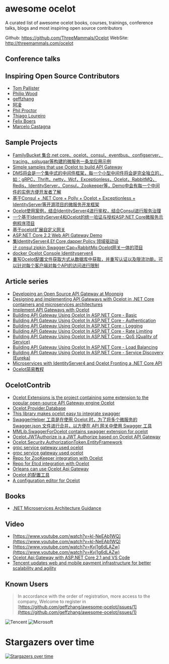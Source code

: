 ﻿# awesome ocelot
A curated list of awesome ocelot books, courses, trainings, conference talks, blogs and most inspiring open source contributors

Github: https://github.com/ThreeMammals/Ocelot
WebSite: http://threemammals.com/ocelot


## Conference talks

## Inspiring Open Source Contributors
* [Tom Pallister](https://github.com/TomPallister)
* [Philip Wood](https://github.com/binarymash)
* [geffzhang](https://github.com/geffzhang)
* [阿凌](https://github.com/aqa510415008)
* [Phil Proctor](https://github.com/philproctor)
* [Thiago Loureiro](https://github.com/thiagoloureiro)
* [Felix Boers](https://github.com/FelixBoers)
* [Marcelo Castagna](https://github.com/margaale)

## Sample Projects
* [FamilyBucket 集合.net core、ocelot、consul、eventbus、configserver、tracing、sqlsugar等构建的微服务一条龙应用示例](https://github.com/q315523275/FamilyBucket)
* [Simple samples that use Ocelot to build API Gateway](https://github.com/catcherwong-archive/APIGatewayDemo)
* [DMS将会是一个集中式的中间件框架，每一个小型中间件将会是完全独立的，如：gRPC，Thrift，netty，Wcf，Exceptionless，Ocelot，RabbitMQ，Redis，IdentityServer，Consul，Zookeeper等，Demo中会有每一个中间件的实例方便开发者了解](https://github.com/hailang2ll/DMS)
* [基于Consul + .NET Core + Polly + Ocelot + Exceptionless + IdentityServer等开源项目的微服务开发框架
](https://github.com/geffzhang/NanoFabric) 
* [Ocelot使用案例，结合IdentityServer4进行鉴权，结合Consul进行服务治理](https://github.com/ShaoHans/OcelotSample )
* [一个基于IdentityServer4和Ocelot的统一验证与授权ASP.NET Core微服务示例程序项目](https://github.com/EdisonChou/IdentityService.Sample.DotNetCore)
* [基于ocelot扩展自定义网关](https://github.com/jinyancao/czar.gateway)
* [ASP.NET Core 2.2 Web API Gateway Demo](https://github.com/matjazbravc/AspNetCore-Api-Gateway-Demo)
* [集IdentityServer4,Ef Core,dapper,Policy,领域驱动设计,consul,zipkin,Swagger,Cap+RabbitMq,Ocelot网关一体的项目](https://github.com/476515159/IdentityServer4Sample)
* [docker Ocelot Console Identityserver4](https://github.com/cysnet/docker-microserver)
* [重写Ocelot配置文件获取方式从数据库中获取，并重写认证以及限流功能。可以针对每个客户端对每个API的访问进行限制](https://github.com/yilezhu/Ocelot.ConfigAuthLimitCache)

## Article series
* [Developing an Open Source API Gateway at Moonpig](https://engineering.moonpig.com/development/developing-open-source-api-gateway-moonpig)
* [Designing and implementing API Gateways with Ocelot in .NET Core containers and microservices architectures](https://blogs.msdn.microsoft.com/cesardelatorre/2018/05/15/designing-and-implementing-api-gateways-with-ocelot-in-a-microservices-and-container-based-architecture/)
* [Implement API Gateways with Ocelot](https://docs.microsoft.com/en-us/dotnet/standard/microservices-architecture/multi-container-microservice-net-applications/implement-api-gateways-with-ocelot)
* [Building API Gateway Using Ocelot In ASP.NET Core - Basic](http://www.c-sharpcorner.com/article/building-api-gateway-using-ocelot-in-asp-net-core/)
* [Building API Gateway Using Ocelot In ASP.NET Core - Authentication](http://www.c-sharpcorner.com/article/building-api-gateway-using-ocelot-in-asp-net-core-part-two/)
* [Building API Gateway Using Ocelot In ASP.NET Core - Logging](http://www.c-sharpcorner.com/article/building-api-gateway-using-ocelot-in-asp-net-core-part-three-logging2/)
* [Building API Gateway Using Ocelot In ASP.NET Core - Rate Limiting](http://www.c-sharpcorner.com/article/building-api-gateway-using-ocelot-in-asp-net-core-rate-limiting-part-four/)
* [Building API Gateway Using Ocelot In ASP.NET Core - QoS (Quality of Service) ](https://www.c-sharpcorner.com/article/building-api-gateway-using-ocelot-in-asp-net-core-qos/)
* [Building API Gateway Using Ocelot In ASP.NET Core - Load Balancing](https://www.c-sharpcorner.com/article/building-api-gateway-using-ocelot-in-asp-net-core-load-balancing/)
* [ Building API Gateway Using Ocelot In ASP.NET Core - Service Discovery (Eureka)](https://www.c-sharpcorner.com/article/building-api-gateway-using-ocelot-in-asp-net-core-service-discoveryeureka/)
* [Microservices with IdentityServer4 and Ocelot Fronting a .NET Core API](https://squarewidget.com/microservices-with-identityserver4-and-ocelot-fronting-a-net-core-api/)
* [Ocelot简易教程](https://github.com/yilezhu/OcelotDemo/wiki)


## OcelotContrib
* [Ocelot Extensions is the project containing some extension to the popular open-source API Gateway engine Ocelot](https://github.com/childotg/Ocelot.Extensions)
* [Ocelot.Provider.Database](https://github.com/tianxin8206/Ocelot.Provider.Database)
* [This library makes ocelot easy to integrate swagger](https://github.com/Rwing/OcelotSwagger)
* [SwaggerHelper 工具是在使用 Ocelot 时，为了将多个微服务的 Swagger.json 文件进行合并，以方便在 API 网关中使用 Swagger 工具](https://github.com/ZhongruiGroup/Swagger-Helper)
* [MMLib.SwaggerForOcelot contains swagger extension for ocelot](https://github.com/Burgyn/MMLib.SwaggerForOcelot)
* [Ocelot.JWTAuthorize is a JWT Authorize based on Ocelot API Gateway](https://github.com/axzxs2001/Ocelot.JWTAuthorize)
*  [Ocelot.Security.AuthorizationToken.EntityFramework](https://github.com/aqa510415008/Ocelot.Security.AuthorizationToken.EntityFramework)
* [grpc service gateway used ocelot](https://github.com/BuiltCloud/Ocelot.GrpcHttpGateway)
* [grpc service gateway used ocelot](https://github.com/yuezhishun/Ocelot.GrpcHttpGateway)
* [Repo for ZooKeeper integration with Ocelot](https://github.com/BuiltCloud/Ocelot.Provider.ZooKeeper)
* [Repo for Etcd integration with Ocelot](https://github.com/BuiltCloud/Ocelot.Provider.Etcd)
* [Orleans can use Ocelot Api Gateway](https://github.com/aqa510415008/Ocelot.OrleansHttpGateway)
* [Ocelot 的配置工具](https://github.com/JustWei-OST/Ocelot.Configurator)
* [A configuration editor for Ocelot](https://github.com/dbarkwell/Ocelot.ConfigEditor)

## Books
* [.NET Microservices Architecture Guidance](https://dotnet.microsoft.com/learn/web/microservices-architecture)

## Video
* [https://www.youtube.com/watch?v=kl-NeEAb1WQ](https://www.youtube.com/watch?v=kl-NeEAb1WQ)
* [https://www.youtube.com/watch?v=Kvj1g6dLAZw](https://www.youtube.com/watch?v=Kvj1g6dLAZw)
* [Ocelot Api Gateway with ASP.NET Core 2.1 and VS Code](https://codango.com/ocelot-api-gateway-with-asp-net-core-2-1-and-vs-code/)
* [Tencent updates web and mobile payment infrastructure for better scalability and agility](http://videos.microsoft.com/customer-stories/watch/Ub3bRAkE76CkemSfXkioug)

## Known Users

> In accordance with the order of registration, more access to the company, Welcome to register in [https://github.com/geffzhang/awesome-ocelot/issues/1](https://github.com/geffzhang/awesome-ocelot/issues/1)

![Tencent](https://github.com/geffzhang/awesome-ocelot/blob/master/docs/images/known-users/tencent.jpg) 
![Microsoft](https://github.com/geffzhang/awesome-ocelot/blob/master/docs/images/known-users/microsoft.jpg) 

# Stargazers over time
[![Stargazers over time](https://starcharts.herokuapp.com/ThreeMammals/Ocelot.svg)](https://starcharts.herokuapp.com/ThreeMammals/Ocelot)
